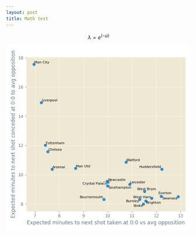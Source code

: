 ```yaml
---
layout: post
title: Math test
---
```


$$
\lambda = e^{(-\mu)}
$$

![shot generation profile](assets/figures/shotgen_scatter.png)

